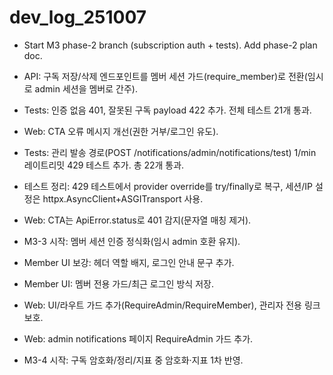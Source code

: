 # dev_log_251007

- Start M3 phase-2 branch (subscription auth + tests). Add phase-2 plan doc.
- API: 구독 저장/삭제 엔드포인트를 멤버 세션 가드(require_member)로 전환(임시로 admin 세션을 멤버로 간주).
- Tests: 인증 없음 401, 잘못된 구독 payload 422 추가. 전체 테스트 21개 통과.
- Web: CTA 오류 메시지 개선(권한 거부/로그인 유도).
- Tests: 관리 발송 경로(POST /notifications/admin/notifications/test) 1/min 레이트리밋 429 테스트 추가. 총 22개 통과.
 - 테스트 정리: 429 테스트에서 provider override를 try/finally로 복구, 세션/IP 설정은 httpx.AsyncClient+ASGITransport 사용.
 - Web: CTA는 ApiError.status로 401 감지(문자열 매칭 제거).

- M3-3 시작: 멤버 세션 인증 정식화(임시 admin 호환 유지).
- Member UI 보강: 헤더 역할 배지, 로그인 안내 문구 추가.
- Member UI: 멤버 전용 가드/최근 로그인 방식 저장.
- Web: UI/라우트 가드 추가(RequireAdmin/RequireMember), 관리자 전용 링크 보호.
- Web: admin notifications 페이지 RequireAdmin 가드 추가.
- M3-4 시작: 구독 암호화/정리/지표 중 암호화·지표 1차 반영.

